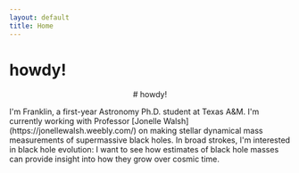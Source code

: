 ```yaml
---
layout: default
title: Home
---
```


# howdy!
<p style="text-align: center;"># howdy!</p>
I'm Franklin, a first-year Astronomy Ph.D. student at Texas A&M. I'm currently working with Professor [Jonelle Walsh](https://jonellewalsh.weebly.com/) on making stellar dynamical mass measurements of supermassive black holes. In broad strokes, I'm interested in black hole evolution: I want to see how estimates of black hole masses can provide insight into how they grow over cosmic time. 






